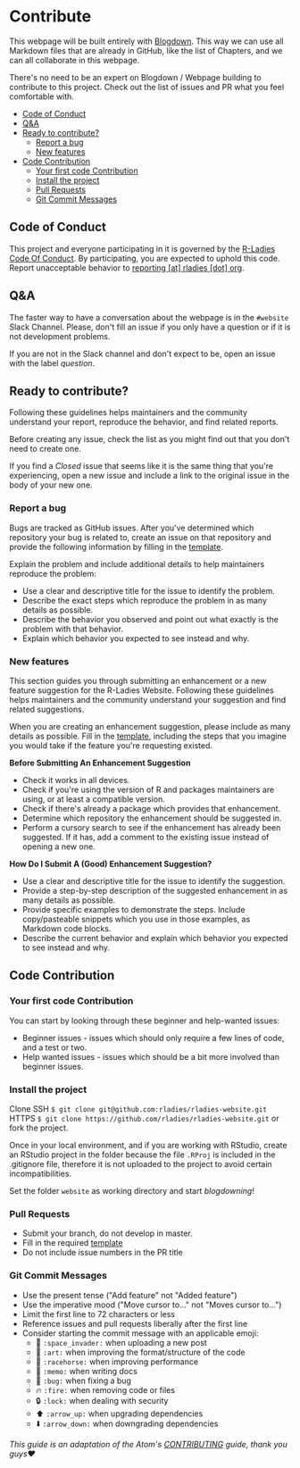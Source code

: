 # Contribute

This webpage will be built entirely with [Blogdown](https://bookdown.org/yihui/blogdown/). This way we can use all Markdown files that are already in GitHub, like the list of Chapters, and we can all collaborate in this webpage.

There's no need to be an expert on Blogdown / Webpage building to contribute to this project. Check out the list of issues and PR what you feel comfortable with.

<!-- TOC depthFrom:2 depthTo:6 withLinks:1 updateOnSave:1 orderedList:0 -->

- [Code of Conduct](#code-of-conduct)
- [Q&A](#qa)
- [Ready to contribute?](#ready-to-contribute)
	- [Report a bug](#report-a-bug)
	- [New features](#new-features)
- [Code Contribution](#code-contribution)
	- [Your first code Contribution](#your-first-code-contribution)
	- [Install the project](#install-the-project)
	- [Pull Requests](#pull-requests)
	- [Git Commit Messages](#git-commit-messages)

<!-- /TOC -->

## Code of Conduct

This project and everyone participating in it is governed by the [R-Ladies Code Of Conduct](CODE_OF_CONDUCT.md). By participating, you are expected to uphold this code. Report unacceptable behavior to [reporting [at] rladies [dot] org](mailto:reporting@rladies.org).

## Q&A

The faster way to have a conversation about the webpage is in the `#website` Slack Channel. Please, don't fill an issue if you only have a question or if it is not development problems.

If you are not in the Slack channel and don't expect to be, open an issue with the label _question_.

## Ready to contribute?

Following these guidelines helps maintainers and the community understand your report, reproduce the behavior, and find related reports.

Before creating any issue, check the list as you might find out that you don't need to create one.

If you find a *Closed* issue that seems like it is the same thing that you're experiencing, open a new issue and include a link to the original issue in the body of your new one.

### Report a bug

Bugs are tracked as GitHub issues. After you've determined which repository your bug is related to, create an issue on that repository and provide the following information by filling in the [template](.github/ISSUE_TEMPLATE.md).

Explain the problem and include additional details to help maintainers reproduce the problem:

- Use a clear and descriptive title for the issue to identify the problem.
- Describe the exact steps which reproduce the problem in as many details as possible.
- Describe the behavior you observed and point out what exactly is the problem with that behavior.
- Explain which behavior you expected to see instead and why.

### New features

This section guides you through submitting an enhancement or a new feature suggestion for the R-Ladies Website. Following these guidelines helps maintainers and the community understand your suggestion and find related suggestions.

When you are creating an enhancement suggestion, please include as many details as possible. Fill in the [template](.github/ISSUE_TEMPLATE.md), including the steps that you imagine you would take if the feature you're requesting existed.

**Before Submitting An Enhancement Suggestion**

- Check it works in all devices.
- Check if you're using the version of R and packages maintainers are using, or at least a compatible version.
- Check if there's already a package which provides that enhancement.
- Determine which repository the enhancement should be suggested in.
- Perform a cursory search to see if the enhancement has already been suggested. If it has, add a comment to the existing issue instead of opening a new one.

**How Do I Submit A (Good) Enhancement Suggestion?**

- Use a clear and descriptive title for the issue to identify the suggestion.
- Provide a step-by-step description of the suggested enhancement in as many details as possible.
- Provide specific examples to demonstrate the steps. Include copy/pasteable snippets which you use in those examples, as Markdown code blocks.
- Describe the current behavior and explain which behavior you expected to see instead and why.


## Code Contribution

### Your first code Contribution

You can start by looking through these beginner and help-wanted issues:

- Beginner issues - issues which should only require a few lines of code, and a test or two.
- Help wanted issues - issues which should be a bit more involved than beginner issues.

### Install the project

Clone
SSH `$ git clone git@github.com:rladies/rladies-website.git`
HTTPS `$ git clone https://github.com/rladies/rladies-website.git`
or fork the project.

Once in your local environment, and if you are working with RStudio, create an RStudio project in the folder because the file `.RProj` is included in the .gitignore file, therefore it is not uploaded to the project to avoid certain incompatibilities.

Set the folder `website` as working directory and start *blogdowning*!

### Pull Requests

- Submit your branch, do not develop in master.
- Fill in the required [template](.github/PULL_REQUEST_TEMPLATE.md)
- Do not include issue numbers in the PR title

### Git Commit Messages

- Use the present tense ("Add feature" not "Added feature")
- Use the imperative mood ("Move cursor to..." not "Moves cursor to...")
- Limit the first line to 72 characters or less
- Reference issues and pull requests liberally after the first line
- Consider starting the commit message with an applicable emoji:
    - 👾 `:space_invader:` when uploading a new post
	- 🎨 `:art:` when improving the format/structure of the code
	- 🐎 `:racehorse:` when improving performance
	- 📝 `:memo:` when writing docs
	- 🐛 `:bug:` when fixing a bug
	- 🔥 `:fire:` when removing code or files
	- 🔒 `:lock:` when dealing with security
	- ⬆️ `:arrow_up:` when upgrading dependencies
	- ⬇️ `:arrow_down:` when downgrading dependencies


*This guide is an adaptation of the Atom's [CONTRIBUTING](https://github.com/atom/atom/blob/master/CONTRIBUTING.md) guide, thank you guys❤️*
